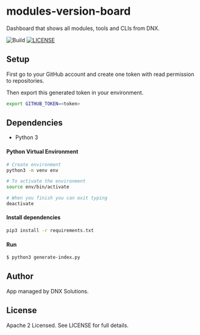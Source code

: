# modules-version-board

Dashboard that shows all modules, tools and CLIs from DNX.

![Build](https://github.com/DNXLabs/modules-version-board/workflows/Build/badge.svg)
[![LICENSE](https://img.shields.io/github/license/DNXLabs/modules-version-board)](https://github.com/DNXLabs/modules-version-board/blob/master/LICENSE)


## Setup
First go to your GitHub account and create one token with read permission to repositories.

Then export this generated token in your environment.
```bash
export GITHUB_TOKEN=<token>
```


## Dependencies
- Python 3

#### Python Virtual Environment
```bash
# Create environment
python3 -m venv env

# To activate the environment
source env/bin/activate

# When you finish you can exit typing
deactivate
```

#### Install dependencies

```bash
pip3 install -r requirements.txt
```

#### Run
```bash
$ python3 generate-index.py
```

## Author
App managed by DNX Solutions.

## License
Apache 2 Licensed. See LICENSE for full details.